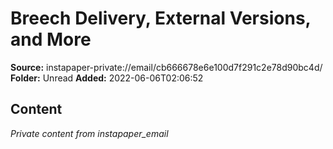# Breech Delivery, External Versions, and More

**Source:** instapaper-private://email/cb666678e6e100d7f291c2e78d90bc4d/
**Folder:** Unread
**Added:** 2022-06-06T02:06:52




## Content
*Private content from instapaper_email*
